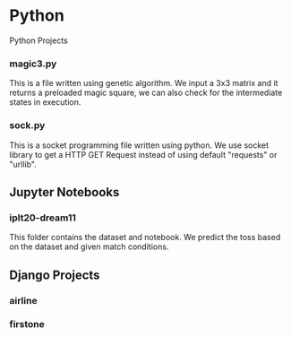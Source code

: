 # Python
Python Projects

### magic3.py
This is a file written using genetic algorithm. We input a 3x3 matrix and it returns a preloaded magic square, we can also check for the intermediate states in execution.

### sock.py
This is a socket programming file written using python. We use socket library to get a HTTP GET Request instead of using default "requests" or "urllib".

## Jupyter Notebooks

### iplt20-dream11
This folder contains the dataset and notebook. We predict the toss based on the dataset and given match conditions.

## Django Projects

### airline
### firstone
